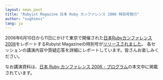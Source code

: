 ```yaml
---
layout: news_post
title: "Rubyist Magazine 日本 Ruby カンファレンス 2006 特別号発行"
author: "sughimsi"
lang: ja
---
```


2006年6月10日から11日にかけて東京で開催された[日本Rubyカンファレンス2006][1]をレポートするRubyist
Magazineの特別号が[リリースされました][2]。 各セッションの講演内容や質疑応答を詳細にレポートしています。皆さんお楽しみください。

なお講演資料は、[日本 Ruby カンファレンス 2006 - プログラム][3]の本文中に掲載されています。



[1]: http://jp.rubyist.net/RubyKaigi2006/ 
[2]: http://jp.rubyist.net/magazine/?RubyKaigi2006 
[3]: http://jp.rubyist.net/RubyKaigi2006/program.html 
